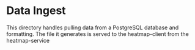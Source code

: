 # Data Ingest

This directory handles pulling data from a PostgreSQL database and formatting. The file it generates is served to the heatmap-client from the heatmap-service